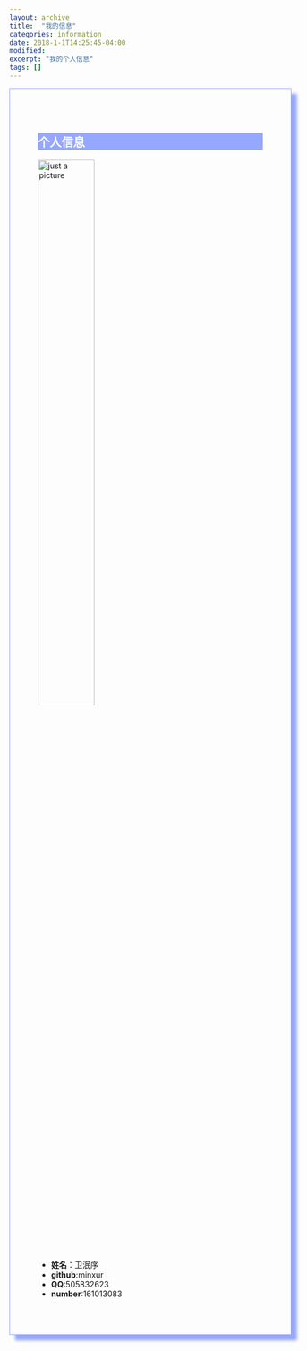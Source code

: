```yaml
---
layout: archive
title:  "我的信息"
categories: information
date: 2018-1-1T14:25:45-04:00
modified:
excerpt: "我的个人信息"
tags: []
---
```


<div class="row img-rounded" style="padding:50px; box-shadow: 10px 10px 5px rgb(150,167,255); border: 1px solid rgb(150,167,255);">
<div class="row">		 
<div class="col-md-20">
<div style="background:rgb(150,167,255); color:white" class="btn" markdown="1">

## 个人信息

</div>
</div>

<div class="row">
<div class="col-md-15">



<img src="https://minxur.github.io/images/infor.jpg" alt="just a picture" style="width: 50%" type="image/jpg">
</div>
<div class="col-md-15" markdown="1">

- **姓名**：卫泯序
- **github**:minxur
- **QQ**:505832623
- **number**:161013083

</div>
</div>
